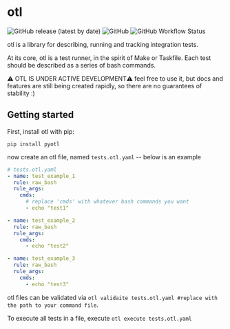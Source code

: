 # otl

![GitHub release (latest by date)](https://img.shields.io/github/v/release/silogy-io/otl)
![GitHub](https://img.shields.io/github/license/silogy-io/otl)
![GitHub Workflow Status](https://img.shields.io/github/workflow/status/silogy-io/otl/smoke)

otl is a library for describing, running and tracking integration tests.

At its core, otl is a test runner, in the spirit of Make or Taskfile. Each test should be described as a series of bash commands.

⚠️ OTL IS UNDER ACTIVE DEVELOPMENT⚠️ feel free to use it, but docs and features are still being created rapidly, so there are no guarantees of stability :)

## Getting started

First, install otl with pip:

```
pip install pyotl
```

now create an otl file, named `tests.otl.yaml` -- below is an example

```yaml
# tests.otl.yaml
- name: test_example_1
  rule: raw_bash
  rule_args:
    cmds:
      # replace 'cmds' with whatever bash commands you want
      - echo "test1"

- name: test_example_2
  rule: raw_bash
  rule_args:
    cmds:
      - echo "test2"

- name: test_example_3
  rule: raw_bash
  rule_args:
    cmds:
      - echo "test3"
```

otl files can be validated via `otl validaite tests.otl.yaml #replace with the path to your command file`.

To execute all tests in a file, execute `otl execute tests.otl.yaml`
